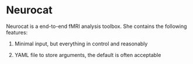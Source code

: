 # Neurocat

Neurocat is a end-to-end fMRI analysis toolbox. She contains the following features:

1. Minimal input, but everything in control and reasonably

2. YAML file to store arguments, the default is often acceptable


